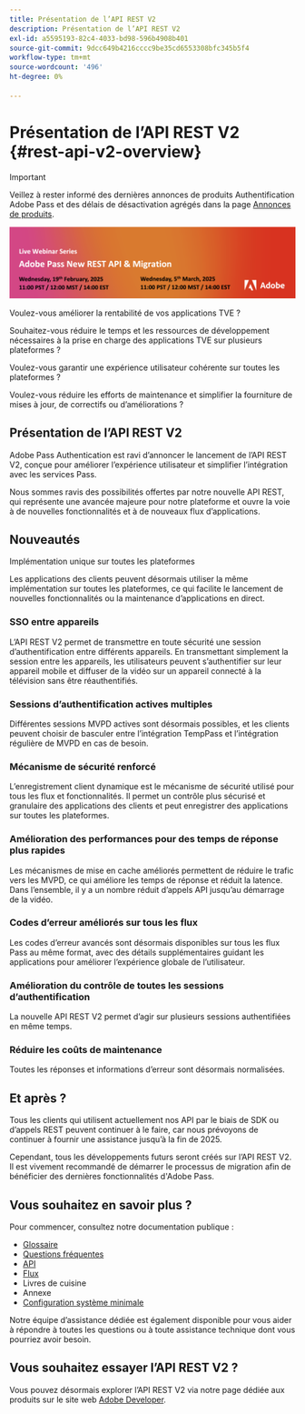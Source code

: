 ```yaml
---
title: Présentation de l’API REST V2
description: Présentation de l’API REST V2
exl-id: a5595193-82c4-4033-bd98-596b4908b401
source-git-commit: 9dcc649b4216cccc9be35cd6553308bfc345b5f4
workflow-type: tm+mt
source-wordcount: '496'
ht-degree: 0%

---
```


# Présentation de l’API REST V2 {#rest-api-v2-overview}

>[!IMPORTANT]
>
> Veillez à rester informé des dernières annonces de produits Authentification Adobe Pass et des délais de désactivation agrégés dans la page [Annonces de produits](/help/authentication/product-announcements.md).

<a href="https://experienceleague.adobe.com/en/docs/pass/authentication/product-announcements">![ Série de webinaires en direct ](/help/authentication/assets/rest-api-v2/live-webinar-series-banner.png)</a>

Voulez-vous améliorer la rentabilité de vos applications TVE ?

Souhaitez-vous réduire le temps et les ressources de développement nécessaires à la prise en charge des applications TVE sur plusieurs plateformes ?

Voulez-vous garantir une expérience utilisateur cohérente sur toutes les plateformes ?

Voulez-vous réduire les efforts de maintenance et simplifier la fourniture de mises à jour, de correctifs ou d’améliorations ?

## Présentation de l’API REST V2

Adobe Pass Authentication est ravi d’annoncer le lancement de l’API REST V2, conçue pour améliorer l’expérience utilisateur et simplifier l’intégration avec les services Pass.

Nous sommes ravis des possibilités offertes par notre nouvelle API REST, qui représente une avancée majeure pour notre plateforme et ouvre la voie à de nouvelles fonctionnalités et à de nouveaux flux d’applications.

## Nouveautés

Implémentation unique sur toutes les plateformes

Les applications des clients peuvent désormais utiliser la même implémentation sur toutes les plateformes, ce qui facilite le lancement de nouvelles fonctionnalités ou la maintenance d’applications en direct.

### SSO entre appareils

L’API REST V2 permet de transmettre en toute sécurité une session d’authentification entre différents appareils. En transmettant simplement la session entre les appareils, les utilisateurs peuvent s’authentifier sur leur appareil mobile et diffuser de la vidéo sur un appareil connecté à la télévision sans être réauthentifiés.

### Sessions d’authentification actives multiples

Différentes sessions MVPD actives sont désormais possibles, et les clients peuvent choisir de basculer entre l’intégration TempPass et l’intégration régulière de MVPD en cas de besoin.

### Mécanisme de sécurité renforcé

L’enregistrement client dynamique est le mécanisme de sécurité utilisé pour tous les flux et fonctionnalités. Il permet un contrôle plus sécurisé et granulaire des applications des clients et peut enregistrer des applications sur toutes les plateformes.

### Amélioration des performances pour des temps de réponse plus rapides

Les mécanismes de mise en cache améliorés permettent de réduire le trafic vers les MVPD, ce qui améliore les temps de réponse et réduit la latence. Dans l’ensemble, il y a un nombre réduit d’appels API jusqu’au démarrage de la vidéo.

### Codes d’erreur améliorés sur tous les flux

Les codes d’erreur avancés sont désormais disponibles sur tous les flux Pass au même format, avec des détails supplémentaires guidant les applications pour améliorer l’expérience globale de l’utilisateur.

### Amélioration du contrôle de toutes les sessions d’authentification

La nouvelle API REST V2 permet d’agir sur plusieurs sessions authentifiées en même temps.

### Réduire les coûts de maintenance

Toutes les réponses et informations d’erreur sont désormais normalisées.

## Et après ?

Tous les clients qui utilisent actuellement nos API par le biais de SDK ou d’appels REST peuvent continuer à le faire, car nous prévoyons de continuer à fournir une assistance jusqu’à la fin de 2025.

Cependant, tous les développements futurs seront créés sur l’API REST V2. Il est vivement recommandé de démarrer le processus de migration afin de bénéficier des dernières fonctionnalités d&#39;Adobe Pass.

## Vous souhaitez en savoir plus ?

Pour commencer, consultez notre documentation publique :

- [Glossaire](rest-api-v2-glossary.md)
- [Questions fréquentes](rest-api-v2-faqs.md)
- [API](apis/rest-api-v2-apis-overview.md)
- [Flux](flows/rest-api-v2-flows-overview.md)
- Livres de cuisine
- Annexe
- [Configuration système minimale](/help/authentication/integration-guide-programmers/minimum-system-requirements.md)

Notre équipe d’assistance dédiée est également disponible pour vous aider à répondre à toutes les questions ou à toute assistance technique dont vous pourriez avoir besoin.

## Vous souhaitez essayer l’API REST V2 ?

Vous pouvez désormais explorer l’API REST V2 via notre page dédiée aux produits sur le site web [Adobe Developer](https://developer.adobe.com/adobe-pass/).
